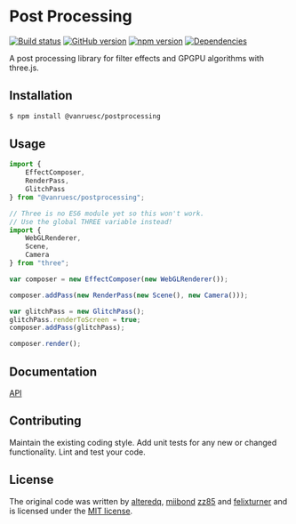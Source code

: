 # Post Processing 
[![Build status](https://travis-ci.org/vanruesc/postprocessing.svg?branch=master)](https://travis-ci.org/vanruesc/postprocessing) 
[![GitHub version](https://badge.fury.io/gh/vanruesc%2Fpostprocessing.svg)](http://badge.fury.io/gh/vanruesc%2Fpostprocessing) 
[![npm version](https://badge.fury.io/js/%40vanruesc%2Fpostprocessing.svg)](http://badge.fury.io/js/%40vanruesc%2Fpostprocessing) 
[![Dependencies](https://david-dm.org/vanruesc/postprocessing.svg?branch=master)](https://david-dm.org/vanruesc/postprocessing)

A post processing library for filter effects and GPGPU algorithms with three.js. 


## Installation

```sh
$ npm install @vanruesc/postprocessing
``` 


## Usage

```javascript
import {
	EffectComposer,
	RenderPass,
	GlitchPass
} from "@vanruesc/postprocessing";

// Three is no ES6 module yet so this won't work.
// Use the global THREE variable instead!
import {
	WebGLRenderer,
	Scene,
	Camera
} from "three";

var composer = new EffectComposer(new WebGLRenderer());

composer.addPass(new RenderPass(new Scene(), new Camera()));

var glitchPass = new GlitchPass();
glitchPass.renderToScreen = true;
composer.addPass(glitchPass);

composer.render();
```


## Documentation
[API](http://vanruesc.github.io/postprocessing/docs)


## Contributing
Maintain the existing coding style. Add unit tests for any new or changed functionality. Lint and test your code.


## License
The original code was written by [alteredq](http://alteredqualia.com), 
[miibond](https://github.com/MiiBond) [zz85](https://github.com/zz85) and 
[felixturner](http://airtight.cc/) 
and is licensed under the [MIT license](http://vanruesc.github.io/postprocessing/LICENSE).  
